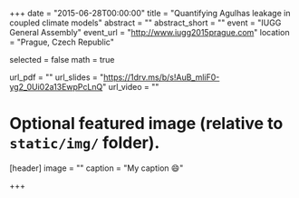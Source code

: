 +++
date = "2015-06-28T00:00:00"
title = "Quantifying Agulhas leakage in coupled climate models"
abstract = ""
abstract_short = ""
event = "IUGG General Assembly"
event_url = "http://www.iugg2015prague.com"
location = "Prague, Czech Republic"

selected = false
math = true

url_pdf = ""
url_slides = "https://1drv.ms/b/s!AuB_mliF0-yg2_0Ui02a13EwpPcLnQ"
url_video = ""

# Optional featured image (relative to `static/img/` folder).
[header]
image = ""
caption = "My caption :smile:"

+++
